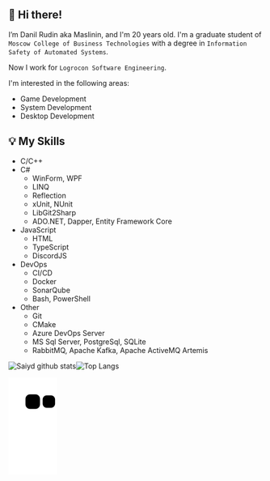 ## 👋 Hi there!

I’m Danil Rudin aka Maslinin, and I'm 20 years old. I'm a graduate student of `Moscow College of Business Technologies` with a degree in `Information Safety of Automated Systems`.

Now I work for `Logrocon Software Engineering`.

I'm interested in the following areas:
- Game Development
- System Development
- Desktop Development

## 💡 My Skills

- С/C++
- C#
  - WinForm, WPF
  - LINQ
  - Reflection
  - xUnit, NUnit
  - LibGit2Sharp
  - ADO.NET, Dapper, Entity Framework Core
- JavaScript
  - HTML
  - TypeScript
  - DiscordJS
- DevOps
  - CI/CD
  - Docker
  - SonarQube
  - Bash, PowerShell
- Other
  - Git
  - CMake
  - Azure DevOps Server
  - MS Sql Server, PostgreSql, SQLite
  - RabbitMQ, Apache Kafka, Apache ActiveMQ Artemis
  
![Saiyd github stats](https://github-readme-stats.vercel.app/api?username=maslinin&include_all_commits=true&count_private=false&show_icons=true&line_height=20&title_color=FFFFFF&icon_color=FFFFFF&text_color=FFFFFF&bg_color=0D1117)![Top Langs](https://github-readme-stats.vercel.app/api/top-langs/?username=maslinin&layout=compact&title_color=FFFFFF&icon_color=FFFFFF&text_color=FFFFFF&bg_color=0D1117)

![Snake animation](https://github.com/rafaballerini/rafaballerini/blob/output/github-contribution-grid-snake.svg)
